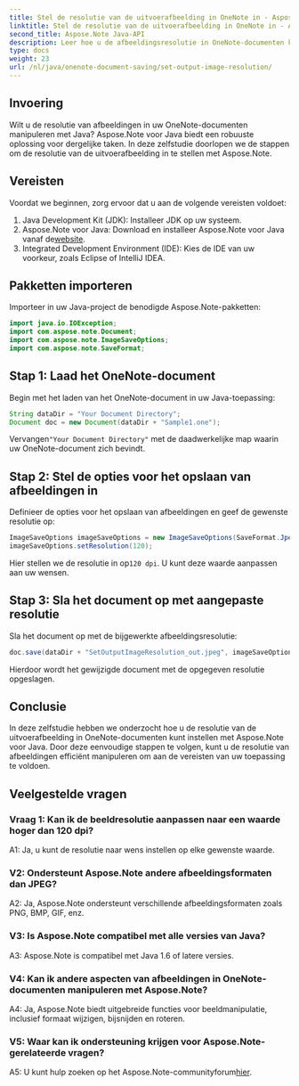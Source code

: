 ```yaml
---
title: Stel de resolutie van de uitvoerafbeelding in OneNote in - Aspose.Note
linktitle: Stel de resolutie van de uitvoerafbeelding in OneNote in - Aspose.Note
second_title: Aspose.Note Java-API
description: Leer hoe u de afbeeldingsresolutie in OneNote-documenten kunt aanpassen met Aspose.Note voor Java. Volg onze stapsgewijze handleiding voor een eenvoudige implementatie
type: docs
weight: 23
url: /nl/java/onenote-document-saving/set-output-image-resolution/
---
```

## Invoering

Wilt u de resolutie van afbeeldingen in uw OneNote-documenten manipuleren met Java? Aspose.Note voor Java biedt een robuuste oplossing voor dergelijke taken. In deze zelfstudie doorlopen we de stappen om de resolutie van de uitvoerafbeelding in te stellen met Aspose.Note.

## Vereisten

Voordat we beginnen, zorg ervoor dat u aan de volgende vereisten voldoet:

1. Java Development Kit (JDK): Installeer JDK op uw systeem.
2. Aspose.Note voor Java: Download en installeer Aspose.Note voor Java vanaf de[website](https://releases.aspose.com/note/java/).
3. Integrated Development Environment (IDE): Kies de IDE van uw voorkeur, zoals Eclipse of IntelliJ IDEA.

## Pakketten importeren

Importeer in uw Java-project de benodigde Aspose.Note-pakketten:

```java
import java.io.IOException;
import com.aspose.note.Document;
import com.aspose.note.ImageSaveOptions;
import com.aspose.note.SaveFormat;
```

## Stap 1: Laad het OneNote-document

Begin met het laden van het OneNote-document in uw Java-toepassing:

```java
String dataDir = "Your Document Directory";
Document doc = new Document(dataDir + "Sample1.one");
```

 Vervangen`"Your Document Directory"` met de daadwerkelijke map waarin uw OneNote-document zich bevindt.

## Stap 2: Stel de opties voor het opslaan van afbeeldingen in

Definieer de opties voor het opslaan van afbeeldingen en geef de gewenste resolutie op:

```java
ImageSaveOptions imageSaveOptions = new ImageSaveOptions(SaveFormat.Jpeg);
imageSaveOptions.setResolution(120);
```

 Hier stellen we de resolutie in op`120 dpi`. U kunt deze waarde aanpassen aan uw wensen.

## Stap 3: Sla het document op met aangepaste resolutie

Sla het document op met de bijgewerkte afbeeldingsresolutie:

```java
doc.save(dataDir + "SetOutputImageResolution_out.jpeg", imageSaveOptions);
```

Hierdoor wordt het gewijzigde document met de opgegeven resolutie opgeslagen.

## Conclusie

In deze zelfstudie hebben we onderzocht hoe u de resolutie van de uitvoerafbeelding in OneNote-documenten kunt instellen met Aspose.Note voor Java. Door deze eenvoudige stappen te volgen, kunt u de resolutie van afbeeldingen efficiënt manipuleren om aan de vereisten van uw toepassing te voldoen.


## Veelgestelde vragen

### Vraag 1: Kan ik de beeldresolutie aanpassen naar een waarde hoger dan 120 dpi?

A1: Ja, u kunt de resolutie naar wens instellen op elke gewenste waarde.

### V2: Ondersteunt Aspose.Note andere afbeeldingsformaten dan JPEG?

A2: Ja, Aspose.Note ondersteunt verschillende afbeeldingsformaten zoals PNG, BMP, GIF, enz.

### V3: Is Aspose.Note compatibel met alle versies van Java?

A3: Aspose.Note is compatibel met Java 1.6 of latere versies.

### V4: Kan ik andere aspecten van afbeeldingen in OneNote-documenten manipuleren met Aspose.Note?

A4: Ja, Aspose.Note biedt uitgebreide functies voor beeldmanipulatie, inclusief formaat wijzigen, bijsnijden en roteren.

### V5: Waar kan ik ondersteuning krijgen voor Aspose.Note-gerelateerde vragen?

 A5: U kunt hulp zoeken op het Aspose.Note-communityforum[hier](https://forum.aspose.com/c/note/28).